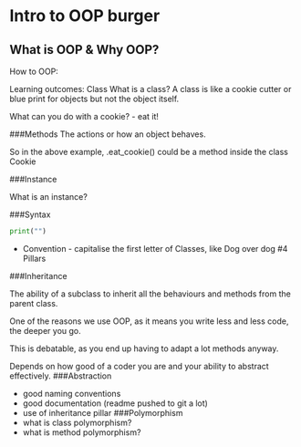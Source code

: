 # Intro to OOP **burger**
## What is OOP & Why OOP?

How to OOP: 

Learning outcomes:
Class
What is a class? A class is like a cookie cutter or blue print for objects but not the object itself.

What can you do with a cookie? - eat it!

###Methods
The actions or how an object behaves.

So in the above example, .eat_cookie() could be a method inside the class Cookie

###Instance

What is an instance?

###Syntax

````python
print("")
````

- Convention - capitalise the first letter of Classes, like Dog over dog
#4 Pillars 

###Inheritance

The ability of a subclass to inherit all the behaviours and methods from the parent class.

One of the reasons we use OOP, as it means you write less and less code, the deeper you go.

This is debatable, as you end up having to adapt a lot methods anyway.

Depends on how good of a coder you are and your ability to abstract effectively. 
###Abstraction
- good naming conventions
- good documentation (readme pushed to git a lot)
- use of inheritance pillar
###Polymorphism
- what is class polymorphism?
- what is method polymorphism?